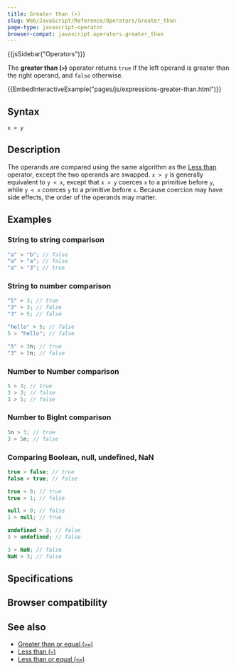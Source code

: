 ```yaml
---
title: Greater than (>)
slug: Web/JavaScript/Reference/Operators/Greater_than
page-type: javascript-operator
browser-compat: javascript.operators.greater_than
---
```


{{jsSidebar("Operators")}}

The **greater than (`>`)** operator returns `true` if the left
operand is greater than the right operand, and `false` otherwise.

{{EmbedInteractiveExample("pages/js/expressions-greater-than.html")}}

## Syntax

```js-nolint
x > y
```

## Description

The operands are compared using the same algorithm as the [Less than](/Web/JavaScript/Reference/Operators/Less_than) operator, except the two operands are swapped. `x > y` is generally equivalent to `y < x`, except that `x > y` coerces `x` to a primitive before `y`, while `y < x` coerces `y` to a primitive before `x`. Because coercion may have side effects, the order of the operands may matter.

## Examples

### String to string comparison

```js
"a" > "b"; // false
"a" > "a"; // false
"a" > "3"; // true
```

### String to number comparison

```js
"5" > 3; // true
"3" > 3; // false
"3" > 5; // false

"hello" > 5; // false
5 > "hello"; // false

"5" > 3n; // true
"3" > 5n; // false
```

### Number to Number comparison

```js
5 > 3; // true
3 > 3; // false
3 > 5; // false
```

### Number to BigInt comparison

```js
5n > 3; // true
3 > 5n; // false
```

### Comparing Boolean, null, undefined, NaN

```js
true > false; // true
false > true; // false

true > 0; // true
true > 1; // false

null > 0; // false
1 > null; // true

undefined > 3; // false
3 > undefined; // false

3 > NaN; // false
NaN > 3; // false
```

## Specifications



## Browser compatibility



## See also

- [Greater than or equal (`>=`)](/Web/JavaScript/Reference/Operators/Greater_than_or_equal)
- [Less than (`<`)](/Web/JavaScript/Reference/Operators/Less_than)
- [Less than or equal (`<=`)](/Web/JavaScript/Reference/Operators/Less_than_or_equal)
